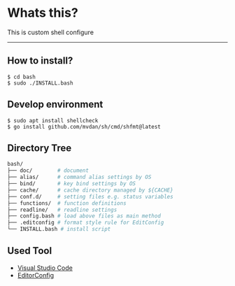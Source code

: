 # Whats this?

This is custom shell configure

---

## How to install?

```terminal
$ cd bash
$ sudo ./INSTALL.bash
```

## Develop environment

```terminal
$ sudo apt install shellcheck
$ go install github.com/mvdan/sh/cmd/shfmt@latest
```

## Directory Tree

```bash
bash/
├── doc/        # document
├── alias/      # command alias settings by OS
├── bind/       # key bind settings by OS
├── cache/      # cache directory managed by ${CACHE}
├── conf.d/     # setting files e.g. status variables
├── functions/  # function definitions
├── readline/   # readline settings
├── config.bash # load above files as main method
├── .editconfig # format style rule for EditConfig
└── INSTALL.bash # install script
```

## Used Tool

- [Visual Studio Code](https://code.visualstudio.com/)
- [EditorConfig](https://editorconfig.org/)
